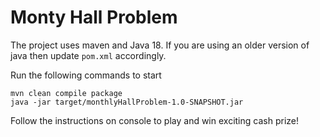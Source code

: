 
# Monty Hall Problem

The project uses maven and Java 18. If you are using an older version of java then update `pom.xml` accordingly. 

Run the following commands to start


```
mvn clean compile package
java -jar target/monthlyHallProblem-1.0-SNAPSHOT.jar 
```

Follow the instructions on console  to play and win exciting cash prize!

